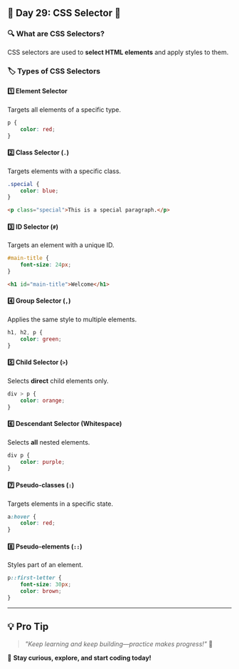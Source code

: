 ## 🚀 Day 29: CSS Selector 🎯  

### 🔍 **What are CSS Selectors?**  
CSS selectors are used to **select HTML elements** and apply styles to them.  

### 🏷️ **Types of CSS Selectors**  

#### 1️⃣ **Element Selector**  
Targets all elements of a specific type.  
```css
p {
    color: red;
}
```

#### 2️⃣ **Class Selector (`.`)**  
Targets elements with a specific class.  
```css
.special {
    color: blue;
}
```
```html
<p class="special">This is a special paragraph.</p>
```

#### 3️⃣ **ID Selector (`#`)**  
Targets an element with a unique ID.  
```css
#main-title {
    font-size: 24px;
}
```
```html
<h1 id="main-title">Welcome</h1>
```

#### 4️⃣ **Group Selector (`,`)**  
Applies the same style to multiple elements.  
```css
h1, h2, p {
    color: green;
}
```

#### 5️⃣ **Child Selector (`>`)**  
Selects **direct** child elements only.  
```css
div > p {
    color: orange;
}
```

#### 6️⃣ **Descendant Selector (Whitespace)**  
Selects **all** nested elements.  
```css
div p {
    color: purple;
}
```

#### 7️⃣ **Pseudo-classes (`:`)**  
Targets elements in a specific state.  
```css
a:hover {
    color: red;
}
```

#### 8️⃣ **Pseudo-elements (`::`)**  
Styles part of an element.  
```css
p::first-letter {
    font-size: 30px;
    color: brown;
}
```

---

## 💡 **Pro Tip**  
> _"Keep learning and keep building—practice makes progress!"_ 💪  

🚀 **Stay curious, explore, and start coding today!**  